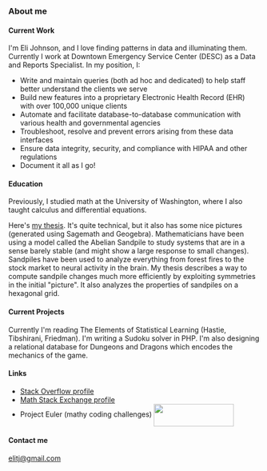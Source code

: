 ### About me
#### Current Work
I'm Eli Johnson, and I love finding patterns in data and illuminating them.  Currently I work at Downtown Emergency Service Center (DESC) as a Data and Reports Specialist.  In my position, I:

- Write and maintain queries (both ad hoc and dedicated) to help staff better understand the clients we serve
- Build new features into a proprietary Electronic Health Record (EHR) with over 100,000 unique clients
- Automate and facilitate database-to-database communication with various health and governmental agencies
- Troubleshoot, resolve and prevent errors arising from these data interfaces
- Ensure data integrity, security, and compliance with HIPAA and other regulations
- Document it all as I go!

#### Education
Previously, I studied math at the University of Washington, where I also taught calculus and differential equations.  

Here's [my thesis](https://www.google.com/url?sa=t&rct=j&q=&esrc=s&source=web&cd=&ved=2ahUKEwiqmeDC7t31AhVJkokEHVM1AukQFnoECAoQAQ&url=https%3A%2F%2Fdigital.lib.washington.edu%2Fresearchworks%2Fbitstream%2Fhandle%2F1773%2F44375%2FJohnson_washington_0250O_20487.pdf%3Fsequence%3D1%26isAllowed%3Dy&usg=AOvVaw0HYsbQ0t7AMb1FIhmnj4SP).  It's quite technical, but it also has some nice pictures (generated using Sagemath and Geogebra).
Mathematicians have been using a model called the Abelian Sandpile to study systems that are in a sense barely stable (and might show a large response to small changes).  Sandpiles have been used to analyze everything from forest fires to the stock market to neural activity in the brain.  My thesis describes a way to compute sandpile changes much more efficiently by exploiting symmetries in the initial "picture".  It also analyzes the properties of sandpiles on a hexagonal grid.

#### Current Projects
Currently I'm reading The Elements of Statistical Learning (Hastie, Tibshirani, Friedman).  I'm writing a Sudoku solver in PHP.  I'm also designing a relational database for Dungeons and Dragons which encodes the mechanics of the game.

#### Links

- [Stack Overflow profile](https://stackoverflow.com/users/12369910/eli-johnson)
- [Math Stack Exchange profile](https://math.stackexchange.com/users/212906/eli-johnson)
- Project Euler (mathy coding challenges) <img align="center" width="160" height="45" src="https://projecteuler.net/profile/biciclub.png">

#### Contact me

elitj@gmail.com

<!---
- 👋 Hi, I’m @elitj
- 👀 I’m interested in ...
- 🌱 I’m currently learning ...
- 💞️ I’m looking to collaborate on ...
- 📫 How to reach me ...

elitj/elitj is a ✨ special ✨ repository because its `README.md` (this file) appears on your GitHub profile.
You can click the Preview link to take a look at your changes.
--->
